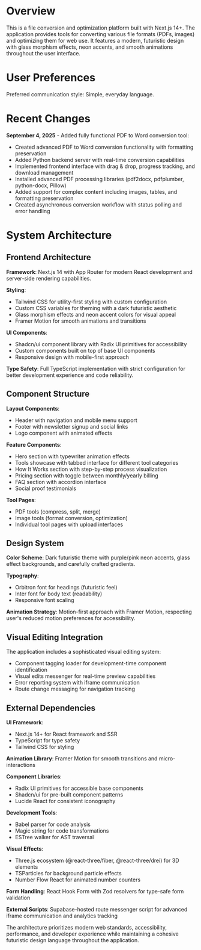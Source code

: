 # Overview

This is a file conversion and optimization platform built with Next.js 14+. The application provides tools for converting various file formats (PDFs, images) and optimizing them for web use. It features a modern, futuristic design with glass morphism effects, neon accents, and smooth animations throughout the user interface.

# User Preferences

Preferred communication style: Simple, everyday language.

# Recent Changes

**September 4, 2025** - Added fully functional PDF to Word conversion tool:
- Created advanced PDF to Word conversion functionality with formatting preservation
- Added Python backend server with real-time conversion capabilities
- Implemented frontend interface with drag & drop, progress tracking, and download management
- Installed advanced PDF processing libraries (pdf2docx, pdfplumber, python-docx, Pillow)
- Added support for complex content including images, tables, and formatting preservation
- Created asynchronous conversion workflow with status polling and error handling

# System Architecture

## Frontend Architecture

**Framework**: Next.js 14 with App Router for modern React development and server-side rendering capabilities.

**Styling**: 
- Tailwind CSS for utility-first styling with custom configuration
- Custom CSS variables for theming with a dark futuristic aesthetic
- Glass morphism effects and neon accent colors for visual appeal
- Framer Motion for smooth animations and transitions

**UI Components**:
- Shadcn/ui component library with Radix UI primitives for accessibility
- Custom components built on top of base UI components
- Responsive design with mobile-first approach

**Type Safety**: Full TypeScript implementation with strict configuration for better development experience and code reliability.

## Component Structure

**Layout Components**:
- Header with navigation and mobile menu support
- Footer with newsletter signup and social links
- Logo component with animated effects

**Feature Components**:
- Hero section with typewriter animation effects
- Tools showcase with tabbed interface for different tool categories
- How It Works section with step-by-step process visualization
- Pricing section with toggle between monthly/yearly billing
- FAQ section with accordion interface
- Social proof testimonials

**Tool Pages**:
- PDF tools (compress, split, merge)
- Image tools (format conversion, optimization)
- Individual tool pages with upload interfaces

## Design System

**Color Scheme**: Dark futuristic theme with purple/pink neon accents, glass effect backgrounds, and carefully crafted gradients.

**Typography**: 
- Orbitron font for headings (futuristic feel)
- Inter font for body text (readability)
- Responsive font scaling

**Animation Strategy**: Motion-first approach with Framer Motion, respecting user's reduced motion preferences for accessibility.

## Visual Editing Integration

The application includes a sophisticated visual editing system:
- Component tagging loader for development-time component identification
- Visual edits messenger for real-time preview capabilities
- Error reporting system with iframe communication
- Route change messaging for navigation tracking

## External Dependencies

**UI Framework**: 
- Next.js 14+ for React framework and SSR
- TypeScript for type safety
- Tailwind CSS for styling

**Animation Library**: Framer Motion for smooth transitions and micro-interactions

**Component Libraries**:
- Radix UI primitives for accessible base components
- Shadcn/ui for pre-built component patterns
- Lucide React for consistent iconography

**Development Tools**:
- Babel parser for code analysis
- Magic string for code transformations
- ESTree walker for AST traversal

**Visual Effects**:
- Three.js ecosystem (@react-three/fiber, @react-three/drei) for 3D elements
- TSParticles for background particle effects
- Number Flow React for animated number counters

**Form Handling**: React Hook Form with Zod resolvers for type-safe form validation

**External Scripts**: Supabase-hosted route messenger script for advanced iframe communication and analytics tracking

The architecture prioritizes modern web standards, accessibility, performance, and developer experience while maintaining a cohesive futuristic design language throughout the application.